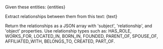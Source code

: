 Given these entities:
{entities}

Extract relationships between them from this text: 
{text}

Return the relationships as a JSON array with 'subject', 'relationship', and 'object' properties.
Use relationship types such as: HAS_ROLE, WORKS_FOR, LOCATED_IN, BORN_IN, FOUNDED, PARENT_OF, SPOUSE_OF, AFFILIATED_WITH, BELONGS_TO, CREATED, PART_OF.